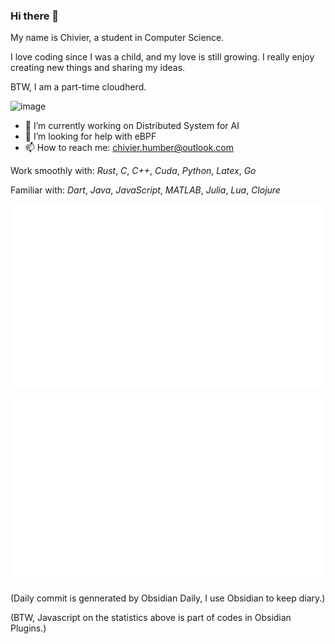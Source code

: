 ### Hi there 👋

My name is Chivier, a student in Computer Science.

I love coding since I was a child, and my love is still growing. I really enjoy creating new things and sharing my ideas.

BTW, I am a part-time cloudherd.

<img width="966" alt="image" src="https://github.com/Chivier/Chivier/assets/41494877/5c1838fc-1d38-433d-8c7f-9b9e6d424c7f">

<!--
**Chivier/Chivier** is a ✨ _special_ ✨ repository because its `README.md` (this file) appears on your GitHub profile.

Here are some ideas to get you started:


-->

- 🔭 I’m currently working on Distributed System for AI
- 🤔 I’m looking for help with eBPF
- 📫 How to reach me: chivier.humber@outlook.com

Work smoothly with: *Rust*, *C*, *C++*, *Cuda*, *Python*, *Latex*, *Go*

Familiar with: *Dart*, *Java*, *JavaScript*, *MATLAB*, *Julia*, *Lua*, *Clojure*


![](https://github.com/Chivier/github-stats/blob/master/generated/overview.svg)

![](https://github.com/Chivier/github-stats/blob/master/generated/languages.svg)


(Daily commit is gennerated by Obsidian Daily, I use Obsidian to keep diary.)

(BTW, Javascript on the statistics above is part of codes in Obsidian Plugins.)
